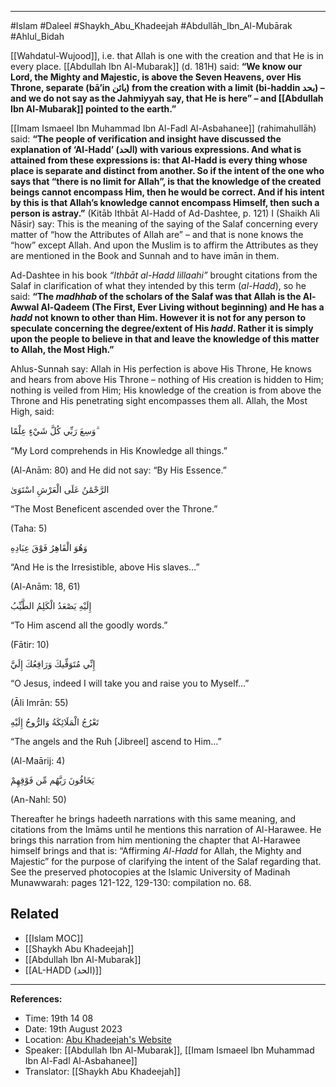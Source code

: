 
___
#Islam #Daleel #Shaykh_Abu_Khadeejah #Abdullāh_Ibn_Al-Mubārak #Ahlul_Bidah 

[[Wahdatul-Wujood]], i.e. that Allah is one with the creation and that He is in every place. [[Abdullah Ibn Al-Mubarak]] (d. 181H) said: **“We know our Lord, the Mighty and Majestic, is above the Seven Heavens, over His Throne, separate (bā’in بائن) from the creation with a limit (bi-haddin بحد) – and we do not say as the Jahmiyyah say, that He is here” – and [[Abdullah Ibn Al-Mubarak]] pointed to the earth.”**

[[Imam Ismaeel Ibn Muhammad Ibn Al-Fadl Al-Asbahanee]] (rahimahullāh) said: **“The people of verification and insight have discussed the explanation of ‘Al-Hadd’ (الحد) with various expressions. And what is attained from these expressions is: that Al-Hadd is every thing whose place is separate and distinct from another. So if the intent of the one who says that “there is no limit for Allah”, is that the knowledge of the created beings cannot encompass Him, then he would be correct. And if his intent by this is that Allah’s knowledge cannot encompass Himself, then such a person is astray.”** (Kitāb Ithbāt Al-Hadd of Ad-Dashtee, p. 121) I (Shaikh Ali Nāsir) say: This is the meaning of the saying of the Salaf concerning every matter of “how the Attributes of Allah are” – and that is none knows the “how” except Allah. And upon the Muslim is to affirm the Attributes as they are mentioned in the Book and Sunnah and to have imān in them.

Ad-Dashtee in his book _“Ithbāt al-Hadd lillaahi”_ brought citations from the Salaf in clarification of what they intended by this term (_al-Hadd_), so he said: **“The _madhhab_ of the scholars of the Salaf was that Allah is the Al-Awwal Al-Qadeem (The First, Ever Living without beginning) and He has a _hadd_ not known to other than Him. However it is not for any person to speculate concerning the degree/extent of His _hadd_. Rather it is simply upon the people to believe in that and leave the knowledge of this matter to Allah, the Most High.”**

Ahlus-Sunnah say: Allah in His perfection is above His Throne, He knows and hears from above His Throne – nothing of His creation is hidden to Him; nothing is veiled from Him; His knowledge of the creation is from above the Throne and His penetrating sight encompasses them all. Allah, the Most High, said:

وَسِعَ رَبِّي كُلَّ شَيْءٍ عِلْمًا ۗ

“My Lord comprehends in His Knowledge all things.”

(Al-Anām: 80) and He did not say: “By His Essence.”

الرَّحْمَٰنُ عَلَى الْعَرْشِ اسْتَوَىٰ

“The Most Beneficent ascended over the Throne.”

(Taha: 5)

وَهُوَ الْقَاهِرُ فَوْقَ عِبَادِهِ

“And He is the Irresistible, above His slaves…”

(Al-Anām: 18, 61)

إِلَيْهِ يَصْعَدُ الْكَلِمُ الطَّيِّبُ

“To Him ascend all the goodly words.”

(Fātir: 10)

إِنِّي مُتَوَفِّيكَ وَرَافِعُكَ إِلَيَّ

“O Jesus, indeed I will take you and raise you to Myself…”

(Āli Imrān: 55)

تَعْرُجُ الْمَلَائِكَةُ وَالرُّوحُ إِلَيْهِ

“The angels and the Ruh [Jibreel] ascend to Him…”

(Al-Maārij: 4)

يَخَافُونَ رَبَّهُم مِّن فَوْقِهِمْ

(An-Nahl: 50)

Thereafter he brings hadeeth narrations with this same meaning, and citations from the Imāms until he mentions this narration of Al-Harawee. He brings this narration from him mentioning the chapter that Al-Harawee himself brings and that is: “Affirming _Al-Hadd_ for Allah, the Mighty and Majestic” for the purpose of clarifying the intent of the Salaf regarding that. See the preserved photocopies at the Islamic University of Madinah Munawwarah: pages 121-122, 129-130: compilation no. 68.


## Related
- [[Islam MOC]] 
- [[Shaykh Abu Khadeejah]] 
- [[Abdullah Ibn Al-Mubarak]] 
- [[AL-HADD (الحد)]]

---

**References:**
- Time: 19th 14 08
- Date:  19th August 2023
- Location: [Abu Khadeejah's Website](https://abukhadeejah.com/chapter-15-affirming-al-hadd-%d8%a7%d9%84%d8%ad%d8%af-for-allah-that-he-is-separate-from-the-creation-and-close-to-them-with-his-knowledge-by-abu-ismail-al-harawee-d-481h/)
- Speaker: [[Abdullah Ibn Al-Mubarak]], [[Imam Ismaeel Ibn Muhammad Ibn Al-Fadl Al-Asbahanee]]
- Translator: [[Shaykh Abu Khadeejah]]
